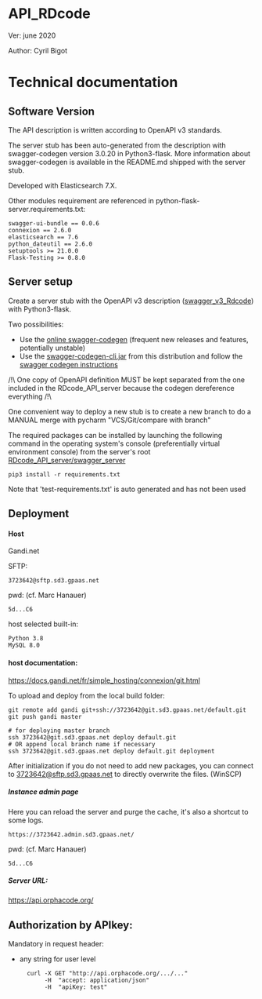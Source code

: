 # API_RDcode

Ver: june 2020

Author: Cyril Bigot

# Technical documentation

## Software Version

The API description is written according to OpenAPI v3 standards.

The server stub has been auto-generated from the description
 with swagger-codegen version 3.0.20 in Python3-flask.
More information about swagger-codegen is available in the README.md shipped with the server stub.

Developed with Elasticsearch 7.X.

Other modules requirement are referenced in 
python-flask-server.requirements.txt:
    
    swagger-ui-bundle == 0.0.6
    connexion == 2.6.0
    elasticsearch == 7.6
    python_dateutil == 2.6.0
    setuptools >= 21.0.0
    Flask-Testing >= 0.8.0

## Server setup

Create a server stub with the OpenAPI v3 description 
([swagger_v3_Rdcode](backup_manual_code/BU_RDcode-2-oas3-swagger.yaml))
with Python3-flask.

Two possibilities:
* Use the [online swagger-codegen](https://editor.swagger.io/)
(frequent new releases and features, potentially unstable)
* Use the [swagger-codegen-cli.jar](./tools/swagger-codegen-cli.jar)
from this distribution and follow the 
[swagger codegen instructions](./tools/swagger%20codegen%20instructions.txt)

/!\ One copy of OpenAPI definition MUST be kept separated from the one included
 in the RDcode_API_server because the codegen dereference everything /!\

One convenient way to deploy a new stub is to create a new branch to do 
a MANUAL merge with pycharm "VCS/Git/compare with branch"

The required packages can be installed by launching the following command
in the operating system's console (preferentially virtual environment console)
from the server's root [RDcode_API_server/swagger_server](swagger_server)
    
    pip3 install -r requirements.txt

Note that 'test-requirements.txt' is auto generated and has not been used

## Deployment

#### Host
Gandi.net

SFTP:

    3723642@sftp.sd3.gpaas.net
pwd: (cf. Marc Hanauer)

    5d...C6

host selected built-in:

    Python 3.8
    MySQL 8.0
#### host documentation:
https://docs.gandi.net/fr/simple_hosting/connexion/git.html

To upload and deploy from the local build folder:

    git remote add gandi git+ssh://3723642@git.sd3.gpaas.net/default.git
    git push gandi master
    
    # for deploying master branch
    ssh 3723642@git.sd3.gpaas.net deploy default.git    
    # OR append local branch name if necessary
    ssh 3723642@git.sd3.gpaas.net deploy default.git deployment

After initialization if you do not need to add new packages,
you can connect to 3723642@sftp.sd3.gpaas.net to directly overwrite the files.
(WinSCP)

##### Instance admin page

Here you can reload the server and purge the cache, it's also a shortcut to some logs.

    https://3723642.admin.sd3.gpaas.net/

pwd: (cf. Marc Hanauer)
    
    5d...C6

##### Server URL:

https://api.orphacode.org/

## Authorization by APIkey:
Mandatory in request header:

* any string for user level

        curl -X GET "http://api.orphacode.org/.../..."
             -H  "accept: application/json"
             -H  "apiKey: test"